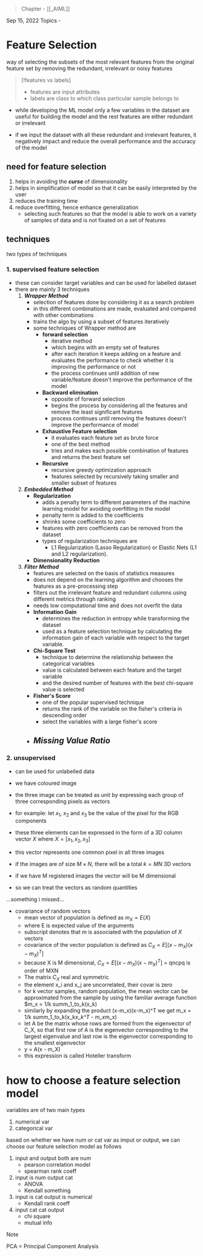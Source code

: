 >Chapter - [[_AIML]]

Sep 15, 2022
Topics - 

# Feature Selection
way of selecting the subsets of the most relevant features from the original feature set by removing the redundant, irrelevant or noisy features

>[!features vs labels]
>- features are input attributes
>- labels are class to which class particular sample belongs to

- while developing the ML model only a few variables in the dataset are useful for building the model and the rest features are either redundant or irrelevant

- if we input the dataset with all these redundant and irrelevant features, it negatively impact and reduce the overall performance and the accuracy of the model

## need for feature selection
1. helps in avoiding the ***curse*** of dimensionality 
2. helps in simplification of model so that it can be easily interpreted by the user
3. reduces the training time
4. reduce overfitting, hence enhance generalization
	- selecting such features so that the model is able to work on a variety of samples of data and is not fixated on a set of features

## techniques
two types of techniques
### 1. supervised feature selection
- these can consider target variables and can be used for labelled dataset
- there are mainly 3 techniques
	1. ***Wrapper Method***
		- selection of features done by considering it as a search problem 
		- in this different combinations are made, evaluated and compared with other combinations
		- trains the algo by using a subset of features iteratively
		- some techniques of Wrapper method are
			- **forward selection**
				- iterative method
				- which begins with an empty set of features
				- after each iteration it keeps adding on a feature and evaluates the performance to check whether it is improving the performance or not
				- the process continues until addition of new variable/feature doesn't improve the performance of the model
			- **Backward elimination**
				- opposite of forward selection
				- begins the process by considering all the features and remove the least significant features
				- process continues until removing the features doesn't improve the performance of model
			- **Exhaustive Feature selection**
				- it evaluates each feature set as brute force
				- one of the best method
				- tries and makes each possible combination of features and returns the best feature set
			- **Recursive**
				- recursive greedy optimization approach
				- features selected by recursively taking smaller and smaller subset of features
	2. ***Embedded Method***
		- **Regularization**
			- adds a penalty term to different parameters of the machine learning model for avoiding overfitting in the model
			- penalty term is added to the coefficients
			- shrinks some coefficients to zero
			- features with zero coefficients can be removed from the dataset
			- types of regularization techniques are 
				- L1 Regularization (Lasso Regularization) or Elastic Nets (L1 and L2 regularization).
		- **Dimensionality Reduction**
	1. ***Filter Method***
		- features are selected on the basis of statistics measures
		- does not depend on the learning algorithm and chooses the features as a pre-processing step
		- filters out the irrelevant feature and redundant columns using different metrics through ranking
		- needs low computational time and does not overfit the data
		- **Information Gain**
			- determines the reduction in entropy while transforming the dataset
			- used as a feature selection technique by calculating the information gain of each variable with respect to the target variable.
		- **Chi-Square Test**
			- technique to determine the relationship between the categorical variables
			- value is calculated between each feature and the target variable
			- and the desired number of features with the best chi-square value is selected
		- **Fisher's Score**
			- one of the popular supervised technique
			- returns the rank of the variable on the fisher's criteria in descending order
			- select the variables with a large fisher's score
		- ***Missing Value Ratio***
			- 

### 2. unsupervised
- can be used for unlabelled data


- we have coloured image
- the three image can be treated as unit by expressing each group of three corresponding pixels as vectors
- for example: let $x_1$, $x_2$ and $x_3$ be the value of the pixel for the RGB components
- these three elements can be expressed in the form of a 3D column vector $X$ where $X = [x_1, x_2, x_3]$
- this vector represents one common pixel in all three images
- if the images are of size $M\times N$, there will be a total $k=MN$ 3D vectors 
- if we have M registered images the vector will be M dimensional
- so we can treat the vectors as random quantities


...something i missed...

- covariance of random vectors
	- mean vector of population is defined as $m_X = E(X)$
	- where E is expected value of the arguments
	- subscript denotes that $m$ is associated with the population of $X$ vectors
	- covariance of the vector population is defined as $C_X = E[(x-m_X)(x-m_X)^T]$
	- because X is M dimensional, $C_X= E[(x-m_X)(x-m_X)^T]$ = qncpq is order of MXN 
	- The matrix $C_X$ real and symmetric
	- the element x_i and x_j are uncorrelated, their covar is zero
	- for k vector samples, random population, the mean vector can be approximated from the sample by using the familiar average function $m_x = 1/k summ_1_to_k(x_k)
	- similarly by expanding the product (x-m_x)(x-m_x)^T we get m_x = 1/k summ_1_to_k(x_k*x_k^T - m_x*m_x)
	- let A be the matrix whose rows are formed from the eigenvector of C_X, so that first row of A is the eigenvector corresponding to the largest eigenvalue and last row is the eigenvector corresponding to the smallest eigenvector
	- y = A(x - m_X)
	- this expression is called Hoteller transform

# how to choose a feature selection model
variables are of two main types
1. numerical var
2. categorical var

based on whether we have num or cat var as imput or output, we can choose our feature selection model as follows
1. input and output both are num
	- pearson correlation model
	- spearman rank coeff
2. input is num output cat
	- ANOVA
	- Kendall something
3. input is cat output is numerical
	- Kendall rank coeff
4. input cat cat output
	- chi square
	- mutual info















>[!NOTE]
>PCA = Principal Component Analysis

